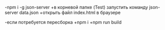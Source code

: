 -npm i -g json-server
+в корневой папке (Test) запустить команду json-server data.json
+открыть файл index.html в браузере 

-если потребуется пересборка
+npm i
+npm run build
